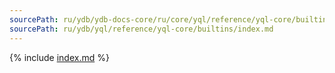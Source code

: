 ```yaml
---
sourcePath: ru/ydb/ydb-docs-core/ru/core/yql/reference/yql-core/builtins/index.md
sourcePath: ru/ydb/yql/reference/yql-core/builtins/index.md
---
```


{% include [index.md](_includes/index.md) %}
